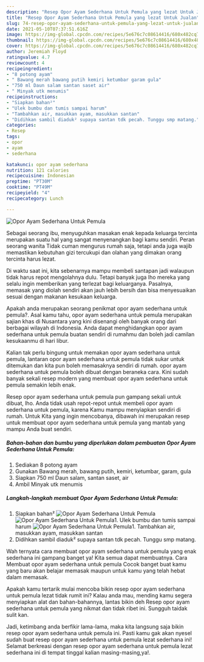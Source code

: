 ```yaml
---
description: "Resep Opor Ayam Sederhana Untuk Pemula yang lezat Untuk Jualan"
title: "Resep Opor Ayam Sederhana Untuk Pemula yang lezat Untuk Jualan"
slug: 74-resep-opor-ayam-sederhana-untuk-pemula-yang-lezat-untuk-jualan
date: 2021-05-10T07:37:51.616Z
image: https://img-global.cpcdn.com/recipes/5e676c7c08614416/680x482cq70/opor-ayam-sederhana-untuk-pemula-foto-resep-utama.jpg
thumbnail: https://img-global.cpcdn.com/recipes/5e676c7c08614416/680x482cq70/opor-ayam-sederhana-untuk-pemula-foto-resep-utama.jpg
cover: https://img-global.cpcdn.com/recipes/5e676c7c08614416/680x482cq70/opor-ayam-sederhana-untuk-pemula-foto-resep-utama.jpg
author: Jeremiah Floyd
ratingvalue: 4.7
reviewcount: 4
recipeingredient:
- "8 potong ayam"
- " Bawang merah bawang putih kemiri ketumbar garam gula"
- "750 ml Daun salam santan saset air"
- " Minyak utk menumis"
recipeinstructions:
- "Siapkan bahan²"
- "Ulek bumbu dan tumis sampai harum"
- "Tambahkan air, masukkan ayam, masukkan santan"
- "Didihkan sambil diaduk² supaya santan tdk pecah. Tunggu smp matang."
categories:
- Resep
tags:
- opor
- ayam
- sederhana

katakunci: opor ayam sederhana 
nutrition: 121 calories
recipecuisine: Indonesian
preptime: "PT30M"
cooktime: "PT49M"
recipeyield: "4"
recipecategory: Lunch

---
```



![Opor Ayam Sederhana Untuk Pemula](https://img-global.cpcdn.com/recipes/5e676c7c08614416/680x482cq70/opor-ayam-sederhana-untuk-pemula-foto-resep-utama.jpg)

Sebagai seorang ibu, menyuguhkan masakan enak kepada keluarga tercinta merupakan suatu hal yang sangat menyenangkan bagi kamu sendiri. Peran seorang  wanita Tidak cuman mengurus rumah saja, tetapi anda juga wajib memastikan kebutuhan gizi tercukupi dan olahan yang dimakan orang tercinta harus lezat.

Di waktu  saat ini, kita sebenarnya mampu membeli santapan jadi walaupun tidak harus repot mengolahnya dulu. Tetapi banyak juga lho mereka yang selalu ingin memberikan yang terlezat bagi keluarganya. Pasalnya, memasak yang diolah sendiri akan jauh lebih bersih dan bisa menyesuaikan sesuai dengan makanan kesukaan keluarga. 



Apakah anda merupakan seorang penikmat opor ayam sederhana untuk pemula?. Asal kamu tahu, opor ayam sederhana untuk pemula merupakan sajian khas di Nusantara yang kini disenangi oleh banyak orang dari berbagai wilayah di Indonesia. Anda dapat menghidangkan opor ayam sederhana untuk pemula buatan sendiri di rumahmu dan boleh jadi camilan kesukaanmu di hari libur.

Kalian tak perlu bingung untuk memakan opor ayam sederhana untuk pemula, lantaran opor ayam sederhana untuk pemula tidak sukar untuk ditemukan dan kita pun boleh memasaknya sendiri di rumah. opor ayam sederhana untuk pemula boleh dibuat dengan beraneka cara. Kini sudah banyak sekali resep modern yang membuat opor ayam sederhana untuk pemula semakin lebih enak.

Resep opor ayam sederhana untuk pemula pun gampang sekali untuk dibuat, lho. Anda tidak usah repot-repot untuk membeli opor ayam sederhana untuk pemula, karena Kamu mampu menyiapkan sendiri di rumah. Untuk Kita yang ingin mencobanya, dibawah ini merupakan resep untuk membuat opor ayam sederhana untuk pemula yang mantab yang mampu Anda buat sendiri.

<!--inarticleads1-->

##### Bahan-bahan dan bumbu yang diperlukan dalam pembuatan Opor Ayam Sederhana Untuk Pemula:

1. Sediakan 8 potong ayam
1. Gunakan  Bawang merah, bawang putih, kemiri, ketumbar, garam, gula
1. Siapkan 750 ml Daun salam, santan saset, air
1. Ambil  Minyak utk menumis




<!--inarticleads2-->

##### Langkah-langkah membuat Opor Ayam Sederhana Untuk Pemula:

1. Siapkan bahan²
<img src="https://img-global.cpcdn.com/steps/b24fd9b2979181b7/160x128cq70/opor-ayam-sederhana-untuk-pemula-langkah-memasak-1-foto.jpg" alt="Opor Ayam Sederhana Untuk Pemula"><img src="https://img-global.cpcdn.com/steps/9f5f982ae7477fc1/160x128cq70/opor-ayam-sederhana-untuk-pemula-langkah-memasak-1-foto.jpg" alt="Opor Ayam Sederhana Untuk Pemula">1. Ulek bumbu dan tumis sampai harum
<img src="https://img-global.cpcdn.com/steps/aaec2c29593eeacb/160x128cq70/opor-ayam-sederhana-untuk-pemula-langkah-memasak-2-foto.jpg" alt="Opor Ayam Sederhana Untuk Pemula">1. Tambahkan air, masukkan ayam, masukkan santan
1. Didihkan sambil diaduk² supaya santan tdk pecah. Tunggu smp matang.




Wah ternyata cara membuat opor ayam sederhana untuk pemula yang enak sederhana ini gampang banget ya! Kita semua dapat membuatnya. Cara Membuat opor ayam sederhana untuk pemula Cocok banget buat kamu yang baru akan belajar memasak maupun untuk kamu yang telah hebat dalam memasak.

Apakah kamu tertarik mulai mencoba bikin resep opor ayam sederhana untuk pemula lezat tidak rumit ini? Kalau anda mau, mending kamu segera menyiapkan alat dan bahan-bahannya, lantas bikin deh Resep opor ayam sederhana untuk pemula yang nikmat dan tidak ribet ini. Sungguh taidak sulit kan. 

Jadi, ketimbang anda berfikir lama-lama, maka kita langsung saja bikin resep opor ayam sederhana untuk pemula ini. Pasti kamu gak akan nyesel sudah buat resep opor ayam sederhana untuk pemula lezat sederhana ini! Selamat berkreasi dengan resep opor ayam sederhana untuk pemula lezat sederhana ini di tempat tinggal kalian masing-masing,ya!.

